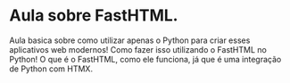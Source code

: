 # Aula sobre FastHTML.<br>
Aula basica sobre como utilizar apenas o Python para criar esses aplicativos web modernos!
Como fazer isso utilizando o FastHTML no Python!
O que é o FastHTML, como ele funciona, já que é uma integração de Python com HTMX.
